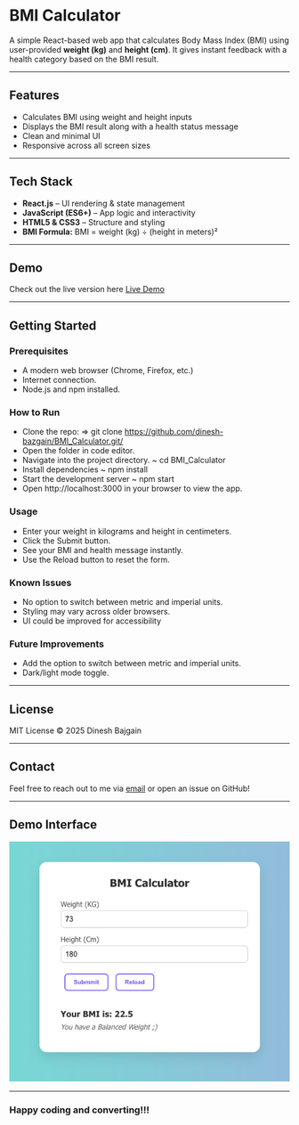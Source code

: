 # BMI Calculator

A simple React-based web app that calculates Body Mass Index (BMI) using user-provided **weight (kg)** and **height (cm)**. It gives instant feedback with a health category based on the BMI result.

---

## Features

- Calculates BMI using weight and height inputs
- Displays the BMI result along with a health status message
- Clean and minimal UI
- Responsive across all screen sizes

---

## Tech Stack

- **React.js** – UI rendering & state management
- **JavaScript (ES6+)** – App logic and interactivity
- **HTML5 & CSS3** – Structure and styling
- **BMI Formula:** BMI = weight (kg) ÷ (height in meters)²

---

## Demo

Check out the live version here [Live Demo](https://bmi-calculator-by-mrbajgain.netlify.app/)

---

## Getting Started

### Prerequisites

- A modern web browser (Chrome, Firefox, etc.)
- Internet connection.
- Node.js and npm installed.

### How to Run

- Clone the repo: => git clone https://github.com/dinesh-bazgain/BMI_Calculator.git/
- Open the folder in code editor.
- Navigate into the project directory.
  ~ cd BMI_Calculator
- Install dependencies
  ~ npm install
- Start the development server
  ~ npm start
- Open http://localhost:3000 in your browser to view the app.

### Usage

- Enter your weight in kilograms and height in centimeters.
- Click the Submit button.
- See your BMI and health message instantly.
- Use the Reload button to reset the form.

### Known Issues

- No option to switch between metric and imperial units.
- Styling may vary across older browsers.
- UI could be improved for accessibility

### Future Improvements

- Add the option to switch between metric and imperial units.
- Dark/light mode toggle.

---

## License

MIT License © 2025 Dinesh Bajgain

---

## Contact

Feel free to reach out to me via [email](mailto:dinesh.bazgain@gmail.com) or open an issue on GitHub!

---

## Demo Interface

![Demo image of the project](/assets/images/demo_image.png)

---

### Happy coding and converting!!!
